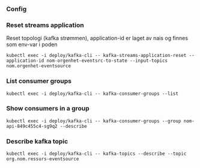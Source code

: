 ### Config

### Reset streams application
Reset topologi (kafka strømmen), application-id er laget av nais og finnes som env-var i poden
```shell
kubectl exec -i deploy/kafka-cli -- kafka-streams-application-reset --application-id nom-orgenhet-eventsrc-to-state --input-topics nom.orgenhet-eventsource
```

### List consumer groups
```shell
kubectl exec -i deploy/kafka-cli -- kafka-consumer-groups --list
```

### Show consumers in a group
```shell
kubectl exec -i deploy/kafka-cli -- kafka-consumer-groups --group nom-api-849c455c4-sg9q2 --describe
```

### Describe kafka topic

```shell
kubectl exec -i deploy/kafka-cli -- kafka-topics --describe --topic org.nom.ressurs-eventsource
```
